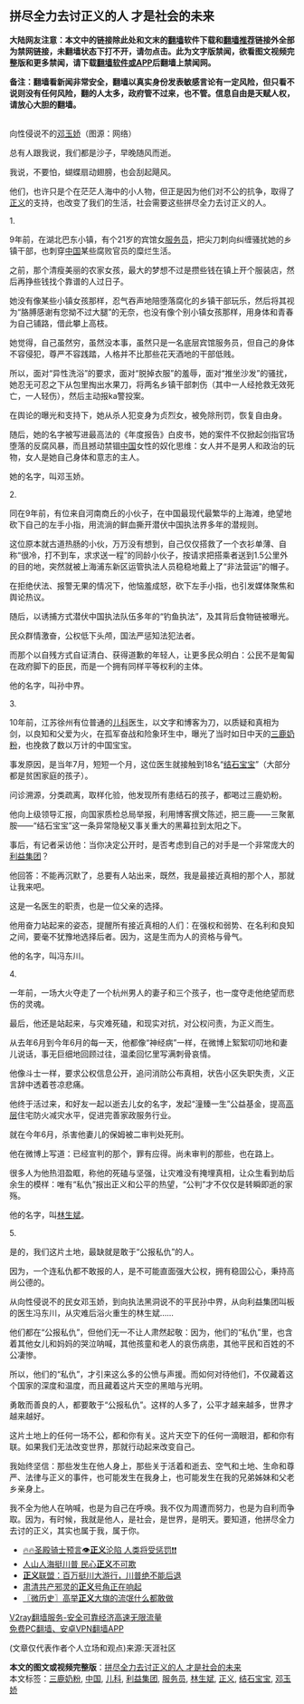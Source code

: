  <h2>拼尽全力去讨正义的人 才是社会的未来</h2> <p class="notice"><b>大陆网友注意：本文中的链接除此处和文末的<a href="https://github.com/bannedbook/fanqiang" >翻墙</a>软件下载和<a href="https://github.com/killgcd/justmysocks/blob/master/README.md">翻墙推荐</a>链接外全部为禁网链接，未翻墙状态下打不开，请勿点击。此为文字版禁闻，欲看图文视频完整版和更多禁闻，请下载<a href="https://github.com/bannedbook/fanqiang">翻墙软件或APP</a>后翻墙上禁闻网。</p><p>备注：翻墙看新闻非常安全，翻墙以真实身份发表敏感言论有一定风险，但只看不说则没有任何风险，翻的人太多，政府管不过来，也不管。信息自由是天赋人权，请放心大胆的翻墙。</b></p>  <div class="entry"> <p><br /> 向性侵说不的<a href="https://www.bannedbook.org/bnews/tag/%e9%82%93%e7%8e%89%e5%a8%87/" class="st_tag internal_tag" rel="tag" title="标签 邓玉娇 下的日志">邓玉娇</a>（图源：网络） </p> <p> 总有人跟我说，我们都是沙子，早晚随风而逝。 </p> <p>我说，不要怕，蝴蝶扇动翅膀，也会刮起飓风。 </p> <p>他们，也许只是个在茫茫人海中的小人物，但正是因为他们对不公的抗争，取得了<a href="https://www.bannedbook.org/bnews/tag/%E6%AD%A3%E4%B9%89/" class="st_tag internal_tag" rel="tag" title="标签 正义 下的日志">正义</a>的支持，也改变了我们的生活，社会需要这些拼尽全力去讨正义的人。 </p> <p>1. </p> <p>9年前，在湖北巴东小镇，有个21岁的宾馆女<a href="https://www.bannedbook.org/bnews/tag/%E6%9C%8D%E5%8A%A1%E5%91%98/" class="st_tag internal_tag" rel="tag" title="标签 服务员 下的日志">服务员</a>，把尖刀刺向纠缠骚扰她的乡镇干部，也刺穿<span class='wp_keywordlink_affiliate'><a href="https://www.bannedbook.org/" title="中国" target="_blank">中国</a></span>某些腐败官员的糜烂生活。 </p> <p>之前，那个清瘦美丽的农家女孩，最大的梦想不过是攒些钱在镇上开个服装店，然后再挣些钱找个靠谱的人过日子。 </p> <p>她没有像某些小镇女孩那样，忍气吞声地陪堕落腐化的乡镇干部玩乐，然后将其视为“胳膊感谢有您拗不过大腿”的无奈，也没有像个别小镇女孩那样，用身体和青春为自己铺路，借此攀上高枝。 </p> <p>她觉得，自己虽然穷，虽然没本事，虽然只是一名底层宾馆服务员，但自己的身体不容侵犯，尊严不容践踏，人格并不比那些花天酒地的干部低贱。 </p> <p>所以，面对“异性洗浴”的要求，面对“脱掉衣服”的羞辱，面对“推坐沙发”的骚扰，她忍无可忍之下从包里掏出水果刀，将两名乡镇干部刺伤（其中一人经抢救无效死亡，一人轻伤），然后主动报ka警投案。 </p> <p>在舆论的曝光和支持下，她从杀人犯变身为贞烈女，被免除刑罚，恢复自由身。 </p> <p>随后，她的名字被写进最高法的《年度报告》白皮书，她的案件不仅掀起剑指官场堕落的反腐风暴，而且撼动禁锢<a href="https://www.bannedbook.org/bnews/tag/%E4%B8%AD%E5%9B%BD/" class="st_tag internal_tag" rel="tag" title="标签 中国 下的日志">中国</a>女性的奴化思维：女人并不是男人和政治的玩物，女人是她自己身体和意志的主人。 </p> <p>她的名字，叫邓玉娇。 </p>  <p>2. </p> <p>同在9年前，有位来自河南商丘的小伙子，在中国最现代最繁华的上海滩，绝望地砍下自己的左手小指，用流淌的鲜血撕开潜伏中国执法界多年的潜规则。 </p> <p>这位原本就古道热肠的小伙，万万没有想到，自己仅仅搭救了一个衣衫单薄、自称“很冷，打不到车，求求送一程”的同龄小伙子，按请求把搭乘者送到1.5公里外的目的地，突然就被上海浦东新区运管执法人员稳稳地戴上了“非法营运”的帽子。 </p> <p>在拒绝伏法、报警无果的情况下，他恼羞成怒，砍下左手小指，也引发媒体聚焦和舆论热议。 </p> <p>随后，以诱捕方式潜伏中国执法队伍多年的“钓鱼执法”，及其背后食物链被曝光。 </p> <p>民众群情激奋，公权低下头颅，国法严惩知法犯法者。 </p> <p>而那个以自残方式自证清白、获得道歉的年轻人，让更多民众明白：公民不是匍匐在政府脚下的臣民，而是一个拥有同样平等权利的主体。 </p> <p>他的名字，叫孙中界。 </p> <p>3. </p> <p>10年前，江苏徐州有位普通的<a href="https://www.bannedbook.org/bnews/tag/%E5%84%BF%E7%A7%91/" class="st_tag internal_tag" rel="tag" title="标签 儿科 下的日志">儿科</a>医生，以文字和博客为刀，以质疑和真相为剑，以良知和父爱为火，在孤军奋战和险象环生中，曝光了当时如日中天的<a href="https://www.bannedbook.org/bnews/tag/%E4%B8%89%E9%B9%BF%E5%A5%B6%E7%B2%89/" class="st_tag internal_tag" rel="tag" title="标签 三鹿奶粉 下的日志">三鹿奶粉</a>，也挽救了数以万计的中国宝宝。 </p> <p>事发原因，是当年7月，短短一个月，这位医生就接触到18名“<a href="https://www.bannedbook.org/bnews/tag/%E7%BB%93%E7%9F%B3%E5%AE%9D%E5%AE%9D/" class="st_tag internal_tag" rel="tag" title="标签 结石宝宝 下的日志">结石宝宝</a>”（大部分都是贫困家庭的孩子）。 </p> <p>问诊溯源，分类疏离，取样化验，他发现所有患结石的孩子，都喝过三鹿奶粉。 </p> <p>他向上级领导汇报，向国家质检总局举报，利用博客撰文陈述，把三鹿&mdash;&mdash;三聚氰胺&mdash;&mdash;“结石宝宝”这一条异常隐秘又事关重大的黑幕拉到太阳之下。 </p>  <p>事后，有记者采访他：当你决定公开时，是否考虑到自己的对手是一个非常庞大的<a href="https://www.bannedbook.org/bnews/tag/%e5%88%a9%e7%9b%8a%e9%9b%86%e5%9b%a2/" class="st_tag internal_tag" rel="tag" title="标签 利益集团 下的日志">利益集团</a>？ </p> <p>他回答：不能再沉默了，总要有人站出来，既然，我是最接近真相的那个人，那就让我来吧。 </p> <p>这是一名医生的职责，也是一位父亲的选择。 </p> <p>他用奋力站起来的姿态，提醒所有接近真相的人们：在强权和弱势、在名利和良知之间，要毫不犹豫地选择后者。因为，这是生而为人的资格与骨气。 </p> <p>他的名字，叫冯东川。 </p> <p>4. </p> <p>一年前，一场大火夺走了一个杭州男人的妻子和三个孩子，也一度夺走他绝望而悲伤的灵魂。 </p> <p>最后，他还是站起来，与灾难死磕，和现实对抗，对公权问责，为正义而生。 </p> <p>从去年6月到今年6月的每一天，他都像“神经病”一样，在微博上絮絮叨叨地和妻儿说话，事无巨细地回顾过往，温柔回忆里写满刺骨哀情。 </p> <p>他像斗士一样，要求公权信息公开，追问消防公布真相，状告小区失职失责，义正言辞中透着苍凉悲痛。 </p> <p>他终于活过来，和好友一起以逝去儿女的名字，发起“潼臻一生”公益基金，提高<span class='wp_keywordlink_affiliate'><a href="https://www.bannedbook.org/bnews/ccpdope/" title="中共高层内幕" target="_blank">高层</a></span>住宅防火减灾水平，促进完善家政服务行业。 </p> <p>就在今年6月，杀害他妻儿的保姆被二审判处死刑。 </p> <p>他在微博上写道：已经宣判的那个，罪有应得。尚未审判的那些，也在路上。 </p>  <p>很多人为他热泪盈眶，称他的死磕与坚强，让灾难没有掩埋真相，让众生看到劫后余生的模样：唯有“私仇”报出正义和公平的热望，“公判”才不仅仅是转瞬即逝的家殇。 </p> <p>他的名字，叫<a href="https://www.bannedbook.org/bnews/tag/%E6%9E%97%E7%94%9F%E6%96%8C/" class="st_tag internal_tag" rel="tag" title="标签 林生斌 下的日志">林生斌</a>。 </p> <p>5. </p> <p>是的，我们这片土地，最缺就是敢于“公报私仇”的人。 </p> <p>因为，一个连私仇都不敢报的人，是不可能直面强大公权，拥有稳固公心，秉持高尚公德的。 </p> <p>从向性侵说不的民女邓玉娇，到向执法黑洞说不的平民孙中界，从向利益集团叫板的医生冯东川，从灾难后浴火重生的林生斌&hellip;&hellip; </p> <p>他们都在“公报私仇”，但他们无一不让人肃然起敬：因为，他们的“私仇”里，也含着其他女儿和妈妈的哭泣呐喊，其他孩童和老人的哀伤病患，其他平民和百姓的不公凄惨。 </p> <p>所以，他们的“私仇”，才引来这么多的公愤与声援。而如何对待他们，不仅藏着这个国家的深度和温度，而且藏着这片天空的黑暗与光明。 </p> <p>勇敢而善良的人，都要敢于“公报私仇”。这样的人多了，公平才越来越多，世界才越来越好。 </p> <p>这片土地上的任何一场不公，都和你有关。这片天空下的任何一滴眼泪，都和你有联。如果我们无法改变世界，那就行动起来改变自己。 </p> <p>我始终坚信：那些发生在他人身上，那些关于活着和逝去、空气和土地、生命和尊严、法律与正义的事件，也可能发生在我身上，也可能发生在我的兄弟姊妹和父老乡亲身上。 </p> <p>我不全为他人在呐喊，也是为自己在呼唤。我不仅为周遭而努力，也是为自利而争取。因为，有时候，我就是他人，是社会，是世界，是明天。要知道，他拼尽全力去讨的正义，其实也属于我，属于你。 </p> <ul class='op-related-articles' title='相关阅读'> <li><a href='https://www.bannedbook.org/bnews/bannedvideo/20201116/1431715.html' target='_blank'>🔥🔥圣殿骑士预言👁️<b>正义</b>沦陷 人类将受惩罚❗❗</a></li> <li><a href='https://www.bannedbook.org/bnews/ssgc/20201115/1431518.html' target='_blank'>人山人海挺川普 民心<b>正义</b>不可欺</a></li> <li><a href='https://www.bannedbook.org/bnews/bannedvideo/20201114/1431112.html' target='_blank'><b>正义</b>联盟：百万挺川大游行，川普绝不能后退</a></li> <li><a href='https://www.bannedbook.org/bnews/ssgc/20201114/1431099.html' target='_blank'>肃清共产邪灵的<b>正义</b>号角正在响起</a></li> <li><a href='https://www.bannedbook.org/bnews/bblog/20201114/1430824.html' target='_blank'>〖微历史〗高举<b>正义</b>大旗的流氓什么都敢做</a></li> </ul> <p class="texttj"> <a href="https://www.bannedbook.org/forum23/topic22702.html" target="_blank">V2ray翻墙服务-安全可靠经济高速无限流量</a><br/> <a href="https://github.com/bannedbook/fanqiang/wiki/%E7%A6%81%E9%97%BB%E7%BD%91%E5%AE%89%E5%8D%93%E7%BF%BB%E5%A2%99%E6%96%B0%E9%97%BBAPP" target="_blank">免费PC翻墙、安卓VPN翻墙APP</a></p><p> (文章仅代表作者个人立场和观点)来源:天涯社区</p> <a name='sharetosocial'></a>       <div><b>本文的图文或视频完整版</b>：<a href='https://www.bannedbook.org/bnews/comments/20201117/1432229.html'>拼尽全力去讨正义的人 才是社会的未来</a></div>  </div><!--END ENTRY--> <div class="postfooter"> <div>本文标签：<a href="https://www.bannedbook.org/bnews/tag/%E4%B8%89%E9%B9%BF%E5%A5%B6%E7%B2%89/" rel="tag">三鹿奶粉</a>, <a href="https://www.bannedbook.org/bnews/tag/%E4%B8%AD%E5%9B%BD/" rel="tag">中国</a>, <a href="https://www.bannedbook.org/bnews/tag/%E5%84%BF%E7%A7%91/" rel="tag">儿科</a>, <a href="https://www.bannedbook.org/bnews/tag/%e5%88%a9%e7%9b%8a%e9%9b%86%e5%9b%a2/" rel="tag">利益集团</a>, <a href="https://www.bannedbook.org/bnews/tag/%E6%9C%8D%E5%8A%A1%E5%91%98/" rel="tag">服务员</a>, <a href="https://www.bannedbook.org/bnews/tag/%E6%9E%97%E7%94%9F%E6%96%8C/" rel="tag">林生斌</a>, <a href="https://www.bannedbook.org/bnews/tag/%E6%AD%A3%E4%B9%89/" rel="tag">正义</a>, <a href="https://www.bannedbook.org/bnews/tag/%E7%BB%93%E7%9F%B3%E5%AE%9D%E5%AE%9D/" rel="tag">结石宝宝</a>, <a href="https://www.bannedbook.org/bnews/tag/%e9%82%93%e7%8e%89%e5%a8%87/" rel="tag">邓玉娇</a></div>  </div><!--END POSTFOOTER--> 